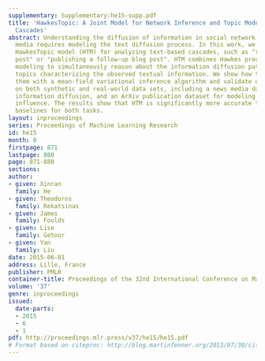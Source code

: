 ```yaml
---
supplementary: Supplementary:he15-supp.pdf
title: 'HawkesTopic: A Joint Model for Network Inference and Topic Modeling from Text-Based
  Cascades'
abstract: Understanding the diffusion of information in social network and social
  media requires modeling the text diffusion process. In this work, we develop the
  HawkesTopic model (HTM) for analyzing text-based cascades, such as "retweeting a
  post" or "publishing a follow-up blog post". HTM combines Hawkes processes and topic
  modeling to simultaneously reason about the information diffusion pathways and the
  topics characterizing the observed textual information. We show how to jointly infer
  them with a mean-field variational inference algorithm and validate our approach
  on both synthetic and real-world data sets, including a news media dataset for modeling
  information diffusion, and an ArXiv publication dataset for modeling scientific
  influence. The results show that HTM is significantly more accurate than several
  baselines for both tasks.
layout: inproceedings
series: Proceedings of Machine Learning Research
id: he15
month: 0
firstpage: 871
lastpage: 880
page: 871-880
sections: 
author:
- given: Xinran
  family: He
- given: Theodoros
  family: Rekatsinas
- given: James
  family: Foulds
- given: Lise
  family: Getoor
- given: Yan
  family: Liu
date: 2015-06-01
address: Lille, France
publisher: PMLR
container-title: Proceedings of the 32nd International Conference on Machine Learning
volume: '37'
genre: inproceedings
issued:
  date-parts:
  - 2015
  - 6
  - 1
pdf: http://proceedings.mlr.press/v37/he15/he15.pdf
# Format based on citeproc: http://blog.martinfenner.org/2013/07/30/citeproc-yaml-for-bibliographies/
---
```

